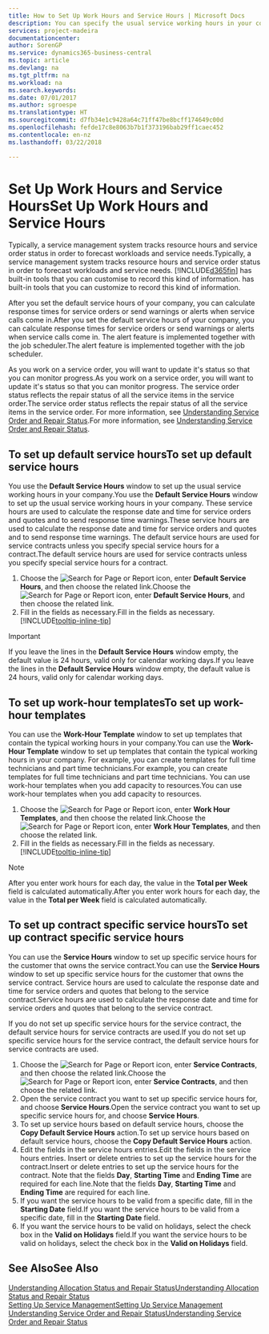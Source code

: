 ```yaml
---
title: How to Set Up Work Hours and Service Hours | Microsoft Docs
description: You can specify the usual service working hours in your company. These service hours are used to calculate the response date and time for service orders and quotes, and to send response time warnings.
services: project-madeira
documentationcenter: 
author: SorenGP
ms.service: dynamics365-business-central
ms.topic: article
ms.devlang: na
ms.tgt_pltfrm: na
ms.workload: na
ms.search.keywords: 
ms.date: 07/01/2017
ms.author: sgroespe
ms.translationtype: HT
ms.sourcegitcommit: d7fb34e1c9428a64c71ff47be8bcff174649c00d
ms.openlocfilehash: fefde17c8e8063b7b1f373196bab29ff1caec452
ms.contentlocale: en-nz
ms.lasthandoff: 03/22/2018

---
```

# <a name="set-up-work-hours-and-service-hours"></a><span data-ttu-id="c8408-104">Set Up Work Hours and Service Hours</span><span class="sxs-lookup"><span data-stu-id="c8408-104">Set Up Work Hours and Service Hours</span></span>
<span data-ttu-id="c8408-105">Typically, a service management system tracks resource hours and service order status in order to forecast workloads and service needs.</span><span class="sxs-lookup"><span data-stu-id="c8408-105">Typically, a service management system tracks resource hours and service order status in order to forecast workloads and service needs.</span></span> [!INCLUDE[d365fin](includes/d365fin_md.md)]<span data-ttu-id="c8408-106"> has built-in tools that you can customise to record this kind of information.</span><span class="sxs-lookup"><span data-stu-id="c8408-106"> has built-in tools that you can customize to record this kind of information.</span></span>  
  
<span data-ttu-id="c8408-107">After you set the default service hours of your company, you can calculate response times for service orders or send warnings or alerts when service calls come in.</span><span class="sxs-lookup"><span data-stu-id="c8408-107">After you set the default service hours of your company, you can calculate response times for service orders or send warnings or alerts when service calls come in.</span></span> <span data-ttu-id="c8408-108">The alert feature is implemented together with the job scheduler.</span><span class="sxs-lookup"><span data-stu-id="c8408-108">The alert feature is implemented together with the job scheduler.</span></span>   
  
<span data-ttu-id="c8408-109">As you work on a service order, you will want to update it's status so that you can monitor progress.</span><span class="sxs-lookup"><span data-stu-id="c8408-109">As you work on a service order, you will want to update it's status so that you can monitor progress.</span></span> <span data-ttu-id="c8408-110">The service order status reflects the repair status of all the service items in the service order.</span><span class="sxs-lookup"><span data-stu-id="c8408-110">The service order status reflects the repair status of all the service items in the service order.</span></span> <span data-ttu-id="c8408-111">For more information, see [Understanding Service Order and Repair Status](service-order-repair-status.md).</span><span class="sxs-lookup"><span data-stu-id="c8408-111">For more information, see [Understanding Service Order and Repair Status](service-order-repair-status.md).</span></span> 

## <a name="to-set-up-default-service-hours"></a><span data-ttu-id="c8408-112">To set up default service hours</span><span class="sxs-lookup"><span data-stu-id="c8408-112">To set up default service hours</span></span>  
<span data-ttu-id="c8408-113">You use the **Default Service Hours** window to set up the usual service working hours in your company.</span><span class="sxs-lookup"><span data-stu-id="c8408-113">You use the **Default Service Hours** window to set up the usual service working hours in your company.</span></span> <span data-ttu-id="c8408-114">These service hours are used to calculate the response date and time for service orders and quotes and to send response time warnings.</span><span class="sxs-lookup"><span data-stu-id="c8408-114">These service hours are used to calculate the response date and time for service orders and quotes and to send response time warnings.</span></span> <span data-ttu-id="c8408-115">The default service hours are used for service contracts unless you specify special service hours for a contract.</span><span class="sxs-lookup"><span data-stu-id="c8408-115">The default service hours are used for service contracts unless you specify special service hours for a contract.</span></span>  
  
1. <span data-ttu-id="c8408-116">Choose the ![Search for Page or Report](media/ui-search/search_small.png "Search for Page or Report icon") icon, enter **Default Service Hours**, and then choose the related link.</span><span class="sxs-lookup"><span data-stu-id="c8408-116">Choose the ![Search for Page or Report](media/ui-search/search_small.png "Search for Page or Report icon") icon, enter **Default Service Hours**, and then choose the related link.</span></span>  
2. <span data-ttu-id="c8408-117">Fill in the fields as necessary.</span><span class="sxs-lookup"><span data-stu-id="c8408-117">Fill in the fields as necessary.</span></span> [!INCLUDE[tooltip-inline-tip](includes/tooltip-inline-tip_md.md)]  
  
> [!IMPORTANT]  
>  <span data-ttu-id="c8408-118">If you leave the lines in the **Default Service Hours** window empty, the default value is 24 hours, valid only for calendar working days.</span><span class="sxs-lookup"><span data-stu-id="c8408-118">If you leave the lines in the **Default Service Hours** window empty, the default value is 24 hours, valid only for calendar working days.</span></span>  
  
## <a name="to-set-up-work-hour-templates"></a><span data-ttu-id="c8408-119">To set up work-hour templates</span><span class="sxs-lookup"><span data-stu-id="c8408-119">To set up work-hour templates</span></span>
<span data-ttu-id="c8408-120">You can use the **Work-Hour Template** window to set up templates that contain the typical working hours in your company.</span><span class="sxs-lookup"><span data-stu-id="c8408-120">You can use the **Work-Hour Template** window to set up templates that contain the typical working hours in your company.</span></span> <span data-ttu-id="c8408-121">For example, you can create templates for full time technicians and part time technicians.</span><span class="sxs-lookup"><span data-stu-id="c8408-121">For example, you can create templates for full time technicians and part time technicians.</span></span> <span data-ttu-id="c8408-122">You can use work-hour templates when you add capacity to resources.</span><span class="sxs-lookup"><span data-stu-id="c8408-122">You can use work-hour templates when you add capacity to resources.</span></span>  
  
1. <span data-ttu-id="c8408-123">Choose the ![Search for Page or Report](media/ui-search/search_small.png "Search for Page or Report icon") icon, enter **Work Hour Templates**, and then choose the related link.</span><span class="sxs-lookup"><span data-stu-id="c8408-123">Choose the ![Search for Page or Report](media/ui-search/search_small.png "Search for Page or Report icon") icon, enter **Work Hour Templates**, and then choose the related link.</span></span>  
2. <span data-ttu-id="c8408-124">Fill in the fields as necessary.</span><span class="sxs-lookup"><span data-stu-id="c8408-124">Fill in the fields as necessary.</span></span> [!INCLUDE[tooltip-inline-tip](includes/tooltip-inline-tip_md.md)]  
  
> [!Note]
> <span data-ttu-id="c8408-125">After you enter work hours for each day, the value in the **Total per Week** field is calculated automatically.</span><span class="sxs-lookup"><span data-stu-id="c8408-125">After you enter work hours for each day, the value in the **Total per Week** field is calculated automatically.</span></span>  

## <a name="to-set-up-contract-specific-service-hours"></a><span data-ttu-id="c8408-126">To set up contract specific service hours</span><span class="sxs-lookup"><span data-stu-id="c8408-126">To set up contract specific service hours</span></span>  
<span data-ttu-id="c8408-127">You can use the **Service Hours** window to set up specific service hours for the customer that owns the service contract.</span><span class="sxs-lookup"><span data-stu-id="c8408-127">You can use the **Service Hours** window to set up specific service hours for the customer that owns the service contract.</span></span> <span data-ttu-id="c8408-128">Service hours are used to calculate the response date and time for service orders and quotes that belong to the service contract.</span><span class="sxs-lookup"><span data-stu-id="c8408-128">Service hours are used to calculate the response date and time for service orders and quotes that belong to the service contract.</span></span>  
  
<span data-ttu-id="c8408-129">If you do not set up specific service hours for the service contract, the default service hours for service contracts are used.</span><span class="sxs-lookup"><span data-stu-id="c8408-129">If you do not set up specific service hours for the service contract, the default service hours for service contracts are used.</span></span>  
  
1. <span data-ttu-id="c8408-130">Choose the ![Search for Page or Report](media/ui-search/search_small.png "Search for Page or Report icon") icon, enter **Service Contracts**, and then choose the related link.</span><span class="sxs-lookup"><span data-stu-id="c8408-130">Choose the ![Search for Page or Report](media/ui-search/search_small.png "Search for Page or Report icon") icon, enter **Service Contracts**, and then choose the related link.</span></span>  
2. <span data-ttu-id="c8408-131">Open the service contract you want to set up specific service hours for, and choose **Service Hours**.</span><span class="sxs-lookup"><span data-stu-id="c8408-131">Open the service contract you want to set up specific service hours for, and choose **Service Hours**.</span></span>  
4. <span data-ttu-id="c8408-132">To set up service hours based on default service hours, choose the **Copy Default Service Hours** action.</span><span class="sxs-lookup"><span data-stu-id="c8408-132">To set up service hours based on default service hours, choose the **Copy Default Service Hours** action.</span></span>  
5. <span data-ttu-id="c8408-133">Edit the fields in the service hours entries.</span><span class="sxs-lookup"><span data-stu-id="c8408-133">Edit the fields in the service hours entries.</span></span> <span data-ttu-id="c8408-134">Insert or delete entries to set up the service hours for the contract.</span><span class="sxs-lookup"><span data-stu-id="c8408-134">Insert or delete entries to set up the service hours for the contract.</span></span> <span data-ttu-id="c8408-135">Note that the fields **Day**, **Starting Time** and **Ending Time** are required for each line.</span><span class="sxs-lookup"><span data-stu-id="c8408-135">Note that the fields **Day**, **Starting Time** and **Ending Time** are required for each line.</span></span>  
6. <span data-ttu-id="c8408-136">If you want the service hours to be valid from a specific date, fill in the **Starting Date** field.</span><span class="sxs-lookup"><span data-stu-id="c8408-136">If you want the service hours to be valid from a specific date, fill in the **Starting Date** field.</span></span>  
7. <span data-ttu-id="c8408-137">If you want the service hours to be valid on holidays, select the check box in the **Valid on Holidays** field.</span><span class="sxs-lookup"><span data-stu-id="c8408-137">If you want the service hours to be valid on holidays, select the check box in the **Valid on Holidays** field.</span></span>  

## <a name="see-also"></a><span data-ttu-id="c8408-138">See Also</span><span class="sxs-lookup"><span data-stu-id="c8408-138">See Also</span></span>  
[<span data-ttu-id="c8408-139">Understanding Allocation Status and Repair Status</span><span class="sxs-lookup"><span data-stu-id="c8408-139">Understanding Allocation Status and Repair Status</span></span>](service-allocation-status-and-repair-status.md)  
[<span data-ttu-id="c8408-140">Setting Up Service Management</span><span class="sxs-lookup"><span data-stu-id="c8408-140">Setting Up Service Management</span></span>](service-setup-service.md)  
[<span data-ttu-id="c8408-141">Understanding Service Order and Repair Status</span><span class="sxs-lookup"><span data-stu-id="c8408-141">Understanding Service Order and Repair Status</span></span>](service-order-repair-status.md)  


